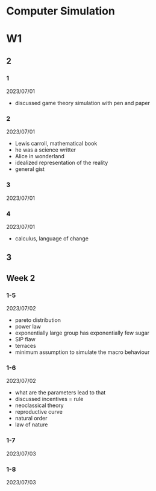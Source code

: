 # Computer Simulation

# W1

## 2

### 1

2023/07/01

- discussed game theory simulation with pen and paper

### 2

2023/07/01

- Lewis carroll, mathematical book
- he was a science writter
- Alice in wonderland
- idealized representation of the reality
- general gist

### 3

2023/07/01

### 4

2023/07/01

- calculus, language of change

## 3


## Week 2

### 1-5

2023/07/02

- pareto distribution
- power law
- exponentially large group has exponentially few sugar
- SIP flaw
- terraces
- minimum assumption to simulate the macro behaviour

### 1-6

2023/07/02

- what are the parameters lead to that
- discussed incentives = rule
- neoclassical theory
- reproductive curve
- natural order
- law of nature

### 1-7

2023/07/03

### 1-8

2023/07/03
